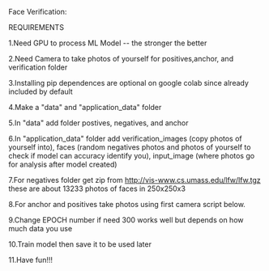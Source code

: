 Face Verification:

REQUIREMENTS

1.Need GPU to process ML Model -- the stronger the better

2.Need Camera to take photos of yourself for positives,anchor, and verification folder

3.Installing pip dependences are optional on google colab since already included by default

4.Make a "data" and "application_data" folder

5.In "data" add folder postives, negatives, and anchor

6.In "application_data" folder add verification_images (copy photos of yourself into), faces (random negatives photos and photos of yourself to check if model can accuracy identify you), input_image (where photos go for analysis after model created)

7.For negatives folder get zip from http://vis-www.cs.umass.edu/lfw/lfw.tgz these are about 13233 photos of faces in 250x250x3

8.For anchor and positives take photos using first camera script below.

9.Change EPOCH number if need 300 works well but depends on how much data you use

10.Train model then save it to be used later

11.Have fun!!!
